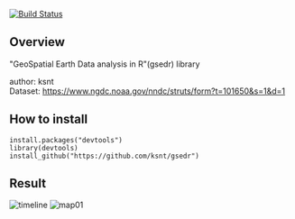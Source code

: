 [![Build Status](https://travis-ci.org/ksnt/gsedr.svg?branch=master)](https://travis-ci.org/ksnt/gsedr)


## Overview

"GeoSpatial Earth Data analysis in R"(gsedr) library  


author: ksnt  
Dataset: https://www.ngdc.noaa.gov/nndc/struts/form?t=101650&s=1&d=1  






## How to install

```{r setup, include=FALSE}
install.packages("devtools")
library(devtools)
install_github("https://github.com/ksnt/gsedr")
```

## Result
![timeline](https://user-images.githubusercontent.com/530390/28039084-00a1c21e-65fc-11e7-8b14-48d2a6e63498.png)
![map01](https://user-images.githubusercontent.com/530390/28038958-a0521062-65fb-11e7-9074-a672a4400bf6.png)
